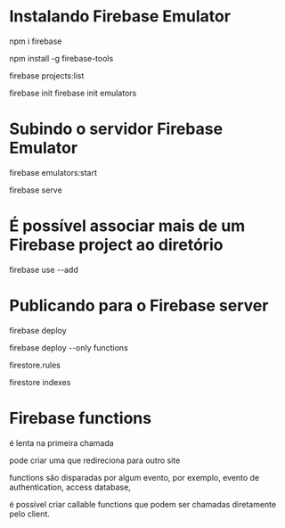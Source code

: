 # Instalando Firebase Emulator  

npm i firebase

npm install -g firebase-tools

firebase projects:list

firebase init
firebase init emulators


# Subindo o servidor Firebase Emulator  
firebase emulators:start

firebase serve

# É possível associar mais de um Firebase project ao diretório

firebase use --add


# Publicando para o Firebase server

firebase deploy

firebase deploy --only functions


firestore.rules

firestore indexes


# Firebase functions

é lenta na primeira chamada

pode criar uma que redireciona para outro site

functions são disparadas por algum evento, por exemplo, evento de authentication, access database, 

é possível criar callable functions que podem ser chamadas diretamente pelo client.